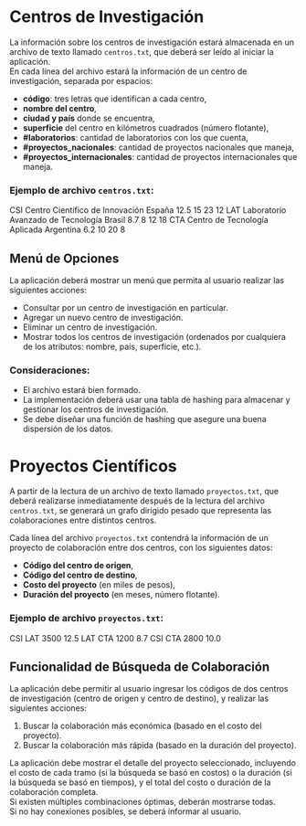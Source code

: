 # Centros de Investigación

La información sobre los centros de investigación estará almacenada en un archivo de texto llamado `centros.txt`, que deberá ser leído al iniciar la aplicación.  
En cada línea del archivo estará la información de un centro de investigación, separada por espacios:

- **código**: tres letras que identifican a cada centro,
- **nombre del centro**,
- **ciudad y país** donde se encuentra,
- **superficie** del centro en kilómetros cuadrados (número flotante),
- **#laboratorios**: cantidad de laboratorios con los que cuenta,
- **#proyectos_nacionales**: cantidad de proyectos nacionales que maneja,
- **#proyectos_internacionales**: cantidad de proyectos internacionales que maneja.

### Ejemplo de archivo `centros.txt`:

CSI Centro Científico de Innovación España 12.5 15 23 12
LAT Laboratorio Avanzado de Tecnología Brasil 8.7 8 12 18
CTA Centro de Tecnología Aplicada Argentina 6.2 10 20 8


## Menú de Opciones

La aplicación deberá mostrar un menú que permita al usuario realizar las siguientes acciones:

- Consultar por un centro de investigación en particular.
- Agregar un nuevo centro de investigación.
- Eliminar un centro de investigación.
- Mostrar todos los centros de investigación (ordenados por cualquiera de los atributos: nombre, país, superficie, etc.).

### Consideraciones:

- El archivo estará bien formado.
- La implementación deberá usar una tabla de hashing para almacenar y gestionar los centros de investigación.
- Se debe diseñar una función de hashing que asegure una buena dispersión de los datos.

# Proyectos Científicos

A partir de la lectura de un archivo de texto llamado `proyectos.txt`, que deberá realizarse inmediatamente después de la lectura del archivo `centros.txt`, se generará un grafo dirigido pesado que representa las colaboraciones entre distintos centros.

Cada línea del archivo `proyectos.txt` contendrá la información de un proyecto de colaboración entre dos centros, con los siguientes datos:

- **Código del centro de origen**,
- **Código del centro de destino**,
- **Costo del proyecto** (en miles de pesos),
- **Duración del proyecto** (en meses, número flotante).

### Ejemplo de archivo `proyectos.txt`:

CSI LAT 3500 12.5
LAT CTA 1200 8.7
CSI CTA 2800 10.0


## Funcionalidad de Búsqueda de Colaboración

La aplicación debe permitir al usuario ingresar los códigos de dos centros de investigación (centro de origen y centro de destino), y realizar las siguientes acciones:

1. Buscar la colaboración más económica (basado en el costo del proyecto).
2. Buscar la colaboración más rápida (basado en la duración del proyecto).

La aplicación debe mostrar el detalle del proyecto seleccionado, incluyendo el costo de cada tramo (si la búsqueda se basó en costos) o la duración (si la búsqueda se basó en tiempos), y el total del costo o duración de la colaboración completa.  
Si existen múltiples combinaciones óptimas, deberán mostrarse todas.  
Si no hay conexiones posibles, se deberá informar al usuario.
